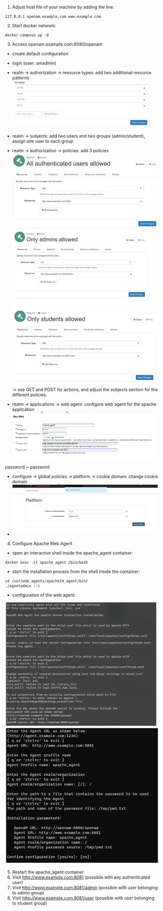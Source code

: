 
1. Adjust host file of your machine by adding the line:

```
127.0.0.1 openam.example.com www.example.com
```

2. Start docker network:

```
docker-compose up -d
```

3. Access openam.example.com:8080/openam

- create default configuration
- login (user: amadmin)
- realm -> authorization -> resource types: add two additional resource patterns
![img_2.png](img_2.png)


- realm -> subjects: add two users and two groups (admin/student), assign one user to each group


- realm -> authorization -> policies: add 3 policies
![img_3.png](img_3.png)
![img_4.png](img_4.png)
![img_5.png](img_5.png)
-> use GET and POST for actions, and adjust the subjects section for the different policies.


- realm -> applications -> web agent: configure web agent for the apache application
![img.png](img.png)

password = password

- configure -> global policies -> platform -> cookie domain: change cookie domain
![img_1.png](img_1.png)
- 
4. Configure Apache Web Agent

- open an interactive shell inside the apache_agent container:

```
docker exec -it apache_agent /bin/bash
```
- start the installation process from the shell inside the container:
```
cd /usr/web_agents/apache24_agent/bin/
./agentadmin --i
```

- configuration of the web agent:

![img_7.png](img_7.png)
![img_8.png](img_8.png)


5. Restart the apache_agent container
6. Visit http://www.example.com:8081 (possible with any authenticated user)
7. Visit http://www.example.com:8081/admin (possible with user belonging to admin group)
7. Visit http://www.example.com:8081/user (possible with user belonging to student group)





